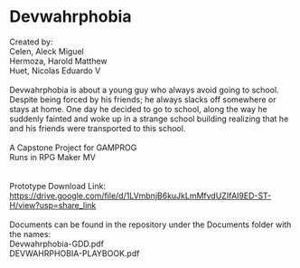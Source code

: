 # Devwahrphobia
Created by:<br>
Celen, Aleck Miguel<br>
Hermoza, Harold Matthew<br>
Huet, Nicolas Eduardo V<br>
<br>
Devwahrphobia is about a young guy who always avoid going to school. Despite being forced by
his friends; he always slacks off somewhere or stays at home. One day he decided to go to
school, along the way he suddenly fainted and woke up in a strange school building realizing that
he and his friends were transported to this school.
<br>
<br>
A Capstone Project for GAMPROG
<br>
Runs in RPG Maker MV
<br>
<br>
<br>
Prototype Download Link:<br>
https://drive.google.com/file/d/1LVmbnjB6kuJkLmMfvdUZIfAI9ED-ST-H/view?usp=share_link
<br>
<br>
Documents can be found in the repository under the Documents folder with the names:<br>
Devwahrphobia-GDD.pdf<br>
DEVWAHRPHOBIA-PLAYBOOK.pdf<br>
<br>
